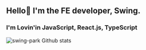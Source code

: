 ## Hello👋 I'm the FE developer, Swing.
### I'm Lovin'in JavaScript, React.js, TypeScript 

![swing-park Github stats](https://github-readme-stats.vercel.app/api?username=swing-park&show_icons=true&theme=radical)

<!--
**swing-park/swing-park** is a ✨ _special_ ✨ repository because its `README.md` (this file) appears on your GitHub profile.

Here are some ideas to get you started:

- 🔭 I’m currently working on ...
- 🌱 I’m currently learning ...
- 👯 I’m looking to collaborate on ...
- 🤔 I’m looking for help with ...
- 💬 Ask me about ...
- 📫 How to reach me: ...
- 😄 Pronouns: ...
- ⚡ Fun fact: ...
-->
